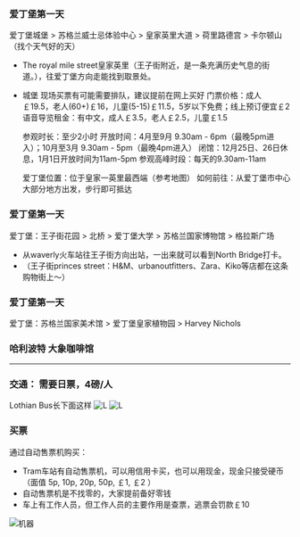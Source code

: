 
### 爱丁堡第一天

爱丁堡城堡 > 苏格兰威士忌体验中心 > 皇家英里大道 > 荷里路德宫 > 卡尔顿山（找个天气好的天）
* The royal mile street皇家英里（王子街附近，是一条充满历史气息的街道。），往爱丁堡方向走能找到取景处。

* 城堡
    现场买票有可能需要排队，建议提前在网上买好
    门票价格：成人￡19.5，老人(60+)￡16，儿童(5-15)￡11.5，5岁以下免费；线上预订便宜￡2
    语音导览租金：有中文，成人￡3.5，老人￡2.5，儿童￡1.5
    
    参观时长：至少2小时
    开放时间：4月至9月  9.30am - 6pm（最晚5pm进入）；10月至3月  9.30am - 5pm（最晚4pm进入）
    闭馆：12月25日、26日休息，1月1日开放时间为11am-5pm
    参观高峰时段：每天的9.30am-11am
    
    爱丁堡位置：位于皇家一英里最西端（参考地图）
    如何前往：从爱丁堡市中心大部分地方出发，步行即可抵达

### 爱丁堡第一天

爱丁堡：王子街花园 > 北桥 > 爱丁堡大学 > 苏格兰国家博物馆 > 格拉斯广场
* 从waverly火车站往王子街方向出站，一出来就可以看到North Bridge打卡。
* （王子街princes street：H&M、urbanoutfitters、Zara、Kiko等店都在这条购物街上～）


### 爱丁堡第一天

爱丁堡：苏格兰国家美术馆 > 爱丁堡皇家植物园 > Harvey Nichols

### 哈利波特 大象咖啡馆
- - -

### 交通： 需要日票，4磅/人
Lothian Bus长下面这样 
![L](https://static.careerengine.us/api/aov2/https%3A_%7C__%7C_mmbiz.qpic.cn_%7C_mmbiz_jpg_%7C_JYwhib2GYZK5zsDHG65VvKKgFIjXBgNINUFHibYvuiadlk2hVqElRRciawxRbDHJqHsEwblpN8sQZFxfMA9z2DJMwg_%7C_640%3Fwx_fmt%3Djpeg)
![L](https://img.yinglunka.com/month_2_1511/151130154373da3aef2fd93339.jpg)

### 买票

通过自动售票机购买：
- Tram车站有自动售票机，可以用信用卡买，也可以用现金，现金只接受硬币（面值 5p, 10p, 20p, 50p, ￡1, ￡2 ）
- 自动售票机是不找零的，大家提前备好零钱
- 车上有工作人员，但工作人员的主要作用是查票，逃票会罚款￡10

![机器](https://img.yinglunka.com/month_2_1511/15112614275ff4340834753e70.jpg)


